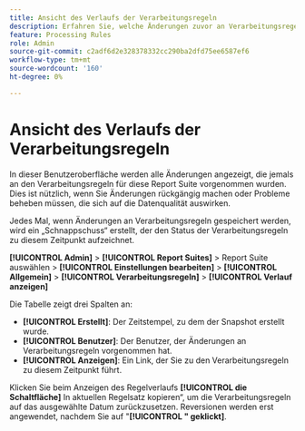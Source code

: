 ```yaml
---
title: Ansicht des Verlaufs der Verarbeitungsregeln
description: Erfahren Sie, welche Änderungen zuvor an Verarbeitungsregeln vorgenommen wurden.
feature: Processing Rules
role: Admin
source-git-commit: c2adf6d2e328378332cc290ba2dfd75ee6587ef6
workflow-type: tm+mt
source-wordcount: '160'
ht-degree: 0%

---
```


# Ansicht des Verlaufs der Verarbeitungsregeln

In dieser Benutzeroberfläche werden alle Änderungen angezeigt, die jemals an den Verarbeitungsregeln für diese Report Suite vorgenommen wurden. Dies ist nützlich, wenn Sie Änderungen rückgängig machen oder Probleme beheben müssen, die sich auf die Datenqualität auswirken.

Jedes Mal, wenn Änderungen an Verarbeitungsregeln gespeichert werden, wird ein „Schnappschuss“ erstellt, der den Status der Verarbeitungsregeln zu diesem Zeitpunkt aufzeichnet.

**[!UICONTROL Admin]** > **[!UICONTROL Report Suites]** > Report Suite auswählen > **[!UICONTROL Einstellungen bearbeiten]** > **[!UICONTROL Allgemein]** > **[!UICONTROL Verarbeitungsregeln]** > **[!UICONTROL Verlauf anzeigen]**

Die Tabelle zeigt drei Spalten an:

* **[!UICONTROL Erstellt]**: Der Zeitstempel, zu dem der Snapshot erstellt wurde.
* **[!UICONTROL Benutzer]**: Der Benutzer, der Änderungen an Verarbeitungsregeln vorgenommen hat.
* **[!UICONTROL Anzeigen]**: Ein Link, der Sie zu den Verarbeitungsregeln zu diesem Zeitpunkt führt.

Klicken Sie beim Anzeigen des Regelverlaufs **[!UICONTROL die Schaltfläche]** In aktuellen Regelsatz kopieren“, um die Verarbeitungsregeln auf das ausgewählte Datum zurückzusetzen. Reversionen werden erst angewendet, nachdem Sie auf &quot;**[!UICONTROL &quot; geklickt]**.
